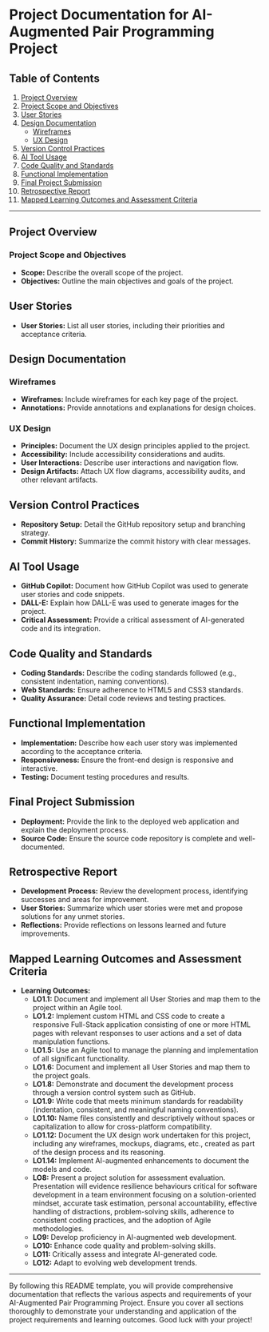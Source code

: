 # Project Documentation for AI-Augmented Pair Programming Project

## Table of Contents
1. [Project Overview](#project-overview)
2. [Project Scope and Objectives](#project-scope-and-objectives)
3. [User Stories](#user-stories)
4. [Design Documentation](#design-documentation)
    - [Wireframes](#wireframes)
    - [UX Design](#ux-design)
5. [Version Control Practices](#version-control-practices)
6. [AI Tool Usage](#ai-tool-usage)
7. [Code Quality and Standards](#code-quality-and-standards)
8. [Functional Implementation](#functional-implementation)
9. [Final Project Submission](#final-project-submission)
10. [Retrospective Report](#retrospective-report)
11. [Mapped Learning Outcomes and Assessment Criteria](#mapped-learning-outcomes-and-assessment-criteria)

---

## Project Overview
### Project Scope and Objectives
- **Scope:** Describe the overall scope of the project.
- **Objectives:** Outline the main objectives and goals of the project.

## User Stories
- **User Stories:** List all user stories, including their priorities and acceptance criteria.

## Design Documentation
### Wireframes
- **Wireframes:** Include wireframes for each key page of the project.
- **Annotations:** Provide annotations and explanations for design choices.

### UX Design
- **Principles:** Document the UX design principles applied to the project.
- **Accessibility:** Include accessibility considerations and audits.
- **User Interactions:** Describe user interactions and navigation flow.
- **Design Artifacts:** Attach UX flow diagrams, accessibility audits, and other relevant artifacts.

## Version Control Practices
- **Repository Setup:** Detail the GitHub repository setup and branching strategy.
- **Commit History:** Summarize the commit history with clear messages.

## AI Tool Usage
- **GitHub Copilot:** Document how GitHub Copilot was used to generate user stories and code snippets.
- **DALL-E:** Explain how DALL-E was used to generate images for the project.
- **Critical Assessment:** Provide a critical assessment of AI-generated code and its integration.

## Code Quality and Standards
- **Coding Standards:** Describe the coding standards followed (e.g., consistent indentation, naming conventions).
- **Web Standards:** Ensure adherence to HTML5 and CSS3 standards.
- **Quality Assurance:** Detail code reviews and testing practices.

## Functional Implementation
- **Implementation:** Describe how each user story was implemented according to the acceptance criteria.
- **Responsiveness:** Ensure the front-end design is responsive and interactive.
- **Testing:** Document testing procedures and results.

## Final Project Submission
- **Deployment:** Provide the link to the deployed web application and explain the deployment process.
- **Source Code:** Ensure the source code repository is complete and well-documented.

## Retrospective Report
- **Development Process:** Review the development process, identifying successes and areas for improvement.
- **User Stories:** Summarize which user stories were met and propose solutions for any unmet stories.
- **Reflections:** Provide reflections on lessons learned and future improvements.

## Mapped Learning Outcomes and Assessment Criteria
- **Learning Outcomes:**
  - **LO1.1:** Document and implement all User Stories and map them to the project within an Agile tool.
  - **LO1.2:** Implement custom HTML and CSS code to create a responsive Full-Stack application consisting of one or more HTML pages with relevant responses to user actions and a set of data manipulation functions.
  - **LO1.5:** Use an Agile tool to manage the planning and implementation of all significant functionality.
  - **LO1.6:** Document and implement all User Stories and map them to the project goals.
  - **LO1.8:** Demonstrate and document the development process through a version control system such as GitHub.
  - **LO1.9:** Write code that meets minimum standards for readability (indentation, consistent, and meaningful naming conventions).
  - **LO1.10:** Name files consistently and descriptively without spaces or capitalization to allow for cross-platform compatibility.
  - **LO1.12:** Document the UX design work undertaken for this project, including any wireframes, mockups, diagrams, etc., created as part of the design process and its reasoning.
  - **LO1.14:** Implement AI-augmented enhancements to document the models and code.
  - **LO8:** Present a project solution for assessment evaluation. Presentation will evidence resilience behaviours critical for software development in a team environment focusing on a solution-oriented mindset, accurate task estimation, personal accountability, effective handling of distractions, problem-solving skills, adherence to consistent coding practices, and the adoption of Agile methodologies.
  - **LO9:** Develop proficiency in AI-augmented web development.
  - **LO10:** Enhance code quality and problem-solving skills.
  - **LO11:** Critically assess and integrate AI-generated code.
  - **LO12:** Adapt to evolving web development trends.

---

By following this README template, you will provide comprehensive documentation that reflects the various aspects and requirements of your AI-Augmented Pair Programming Project. Ensure you cover all sections thoroughly to demonstrate your understanding and application of the project requirements and learning outcomes. Good luck with your project!
